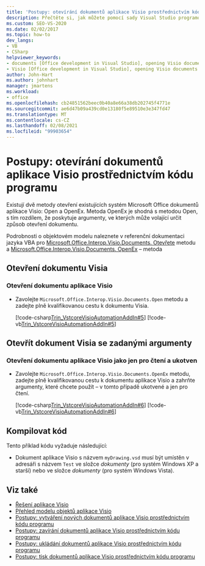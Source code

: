 ```yaml
---
title: 'Postupy: otevírání dokumentů aplikace Visio prostřednictvím kódu programu'
description: Přečtěte si, jak můžete pomocí sady Visual Studio programově otevřít dokument Visia pomocí metod Open nebo OpenEx.
ms.custom: SEO-VS-2020
ms.date: 02/02/2017
ms.topic: how-to
dev_langs:
- VB
- CSharp
helpviewer_keywords:
- documents [Office development in Visual Studio], opening Visio documents
- Visio [Office development in Visual Studio], opening Visio documents
author: John-Hart
ms.author: johnhart
manager: jmartens
ms.workload:
- office
ms.openlocfilehash: cb24851562beec0b40a8e66a38db202745f4771e
ms.sourcegitcommit: ae6d47b09a439cd0e13180f5e89510e3e347fd47
ms.translationtype: MT
ms.contentlocale: cs-CZ
ms.lasthandoff: 02/08/2021
ms.locfileid: "99903654"
---
```

# <a name="how-to-programmatically-open-visio-documents"></a>Postupy: otevírání dokumentů aplikace Visio prostřednictvím kódu programu
  Existují dvě metody otevření existujících systém Microsoft Office dokumentů aplikace Visio: Open a OpenEx. Metoda OpenEx je shodná s metodou Open, s tím rozdílem, že poskytuje argumenty, ve kterých může volající určit způsob otevření dokumentu.

 Podrobnosti o objektovém modelu naleznete v referenční dokumentaci jazyka VBA pro [Microsoft.Office.Interop.Visio.Documents. Otevřete](/office/vba/api/Visio.Documents.Open) metodu a [Microsoft.Office.Interop.Visio.Documents. OpenEx](/office/vba/api/Visio.Documents.OpenEx) – metoda

## <a name="open-a-visio-document"></a>Otevření dokumentu Visia

### <a name="to-open-a-visio-document"></a>Otevření dokumentu aplikace Visio

- Zavolejte `Microsoft.Office.Interop.Visio.Documents.Open` metodu a zadejte plně kvalifikovanou cestu k dokumentu Visia.

     [!code-csharp[Trin_VstcoreVisioAutomationAddIn#5](../vsto/codesnippet/CSharp/trin_vstcorevisioautomationaddin/ThisAddIn.cs#5)]
     [!code-vb[Trin_VstcoreVisioAutomationAddIn#5](../vsto/codesnippet/VisualBasic/trin_vstcorevisioautomationaddin/ThisAddIn.vb#5)]

## <a name="open-a-visio-document-with-specified-arguments"></a>Otevřít dokument Visia se zadanými argumenty

### <a name="to-open-a-visio-document-as-read-only-and-docked"></a>Otevření dokumentu aplikace Visio jako jen pro čtení a ukotven

- Zavolejte `Microsoft.Office.Interop.Visio.Documents.OpenEx` metodu, zadejte plně kvalifikovanou cestu k dokumentu aplikace Visio a zahrňte argumenty, které chcete použít – v tomto případě ukotvené a jen pro čtení.

     [!code-csharp[Trin_VstcoreVisioAutomationAddIn#6](../vsto/codesnippet/CSharp/trin_vstcorevisioautomationaddin/ThisAddIn.cs#6)]
     [!code-vb[Trin_VstcoreVisioAutomationAddIn#6](../vsto/codesnippet/VisualBasic/trin_vstcorevisioautomationaddin/ThisAddIn.vb#6)]

## <a name="compile-the-code"></a>Kompilovat kód
 Tento příklad kódu vyžaduje následující:

- Dokument aplikace Visio s názvem `myDrawing.vsd` musí být umístěn v adresáři s názvem `Test` ve složce *dokumenty* (pro systém Windows XP a starší) nebo ve složce *dokumenty* (pro systém Windows Vista).

## <a name="see-also"></a>Viz také
- [Řešení aplikace Visio](../vsto/visio-solutions.md)
- [Přehled modelu objektů aplikace Visio](../vsto/visio-object-model-overview.md)
- [Postupy: vytváření nových dokumentů aplikace Visio prostřednictvím kódu programu](../vsto/how-to-programmatically-create-new-visio-documents.md)
- [Postupy: zavírání dokumentů aplikace Visio prostřednictvím kódu programu](../vsto/how-to-programmatically-close-visio-documents.md)
- [Postupy: ukládání dokumentů aplikace Visio prostřednictvím kódu programu](../vsto/how-to-programmatically-save-visio-documents.md)
- [Postupy: tisk dokumentů aplikace Visio prostřednictvím kódu programu](../vsto/how-to-programmatically-print-visio-documents.md)
